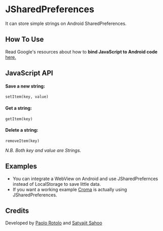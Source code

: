 JSharedPreferences
==================

It can store simple strings on Android SharedPreferences.

## How To Use
Read Google's resources about how to **bind JavaScript to Android code** [here.](http://developer.android.com/guide/webapps/webview.html#BindingJavaScript)
 
## JavaScript API
#### Save a new string:
```
setItem(key, value)
```
#### Get a string:
```
getItem(key)
```
#### Delete a string:
```
removeItem(key)
```

*N.B. Both key and value are Strings.*

## Examples
- You can integrate a WebView on Android and use JSharedPrefernces instead of LocalStorage to save little data.
- If you want a working example [Croma](https://github.com/numixproject/croma) is actually using JSharedPreferences.

## Credits
Developed by [Paolo Rotolo](https://github.com/PaoloRotolo) and [Satyajit Sahoo](https://github.com/satya164)
